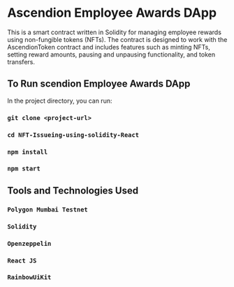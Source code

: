 # Ascendion Employee Awards DApp
This is a smart contract written in Solidity for managing employee rewards using non-fungible tokens (NFTs). The contract is designed to work with the AscendionToken contract and includes features such as minting NFTs, setting reward amounts, pausing and unpausing functionality, and token transfers.

## To Run scendion Employee Awards DApp

In the project directory, you can run:

### `git clone <project-url>`

### `cd NFT-Issueing-using-solidity-React`

### `npm install`

### `npm start`

## Tools and Technologies Used 

### `Polygon Mumbai Testnet`

### `Solidity`

### `Openzeppelin`

### `React JS`

### `RainbowUiKit`

